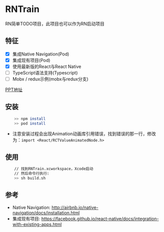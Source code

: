 # RNTrain
RN简单TODO项目，此项目也可以作为RN启动项目

## 特征

  - [x] 集成Native Navigation(Pod)
  - [x] 集成现有项目(Pod)
  - [x] 使用最新版的React与React Native
  - [ ] TypeScript语法支持(Typescript)
  - [ ] Mobx / redux示例(mobx与redux分支)

[PPT地址](./PPT/RN基础与进阶.key)

## 安装

```sh
	>> npm install
	>> pod install
```
- 注意安装过程会出现Animation动画库引用错误，找到错误的那一行，修改为：`import <React/RCTValueAnimatedNode.h>`

## 使用

``` sh
	// 找到RNTrain.xcworkspace，Xcode启动
	// 然后命令行执行:
	>> sh build.sh
```

## 参考
- Native Navigation: http://airbnb.io/native-navigation/docs/installation.html
- 集成现有项目: https://facebook.github.io/react-native/docs/integration-with-existing-apps.html
